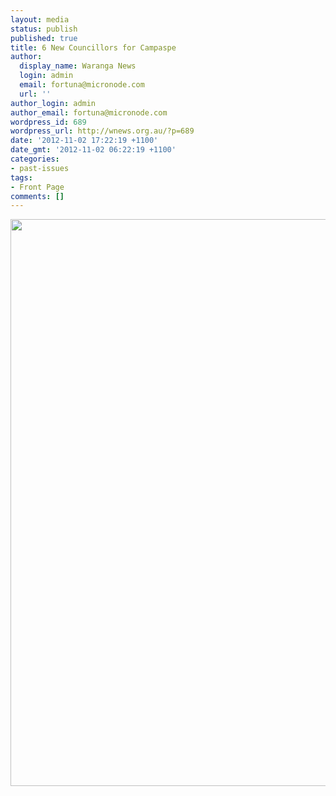 ```yaml
---
layout: media
status: publish
published: true
title: 6 New Councillors for Campaspe
author:
  display_name: Waranga News
  login: admin
  email: fortuna@micronode.com
  url: ''
author_login: admin
author_email: fortuna@micronode.com
wordpress_id: 689
wordpress_url: http://wnews.org.au/?p=689
date: '2012-11-02 17:22:19 +1100'
date_gmt: '2012-11-02 06:22:19 +1100'
categories:
- past-issues
tags:
- Front Page
comments: []
---
```


<a href="{{ site.url }}/images/2012/11/wnews20121101p01.pdf"><img class="alignnone size-full wp-image-688" title="Front Page - November 1, 2012" alt="" src="{{ site.url }}/images/2012/11/wnews20121101p01.png" width="624" height="907" /></a>
